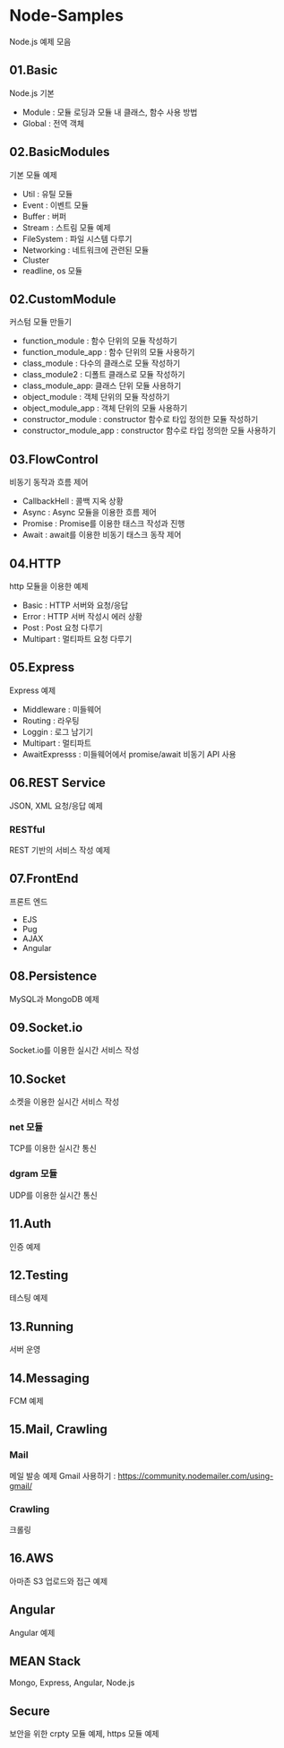 # Node-Samples
Node.js 예제 모음

## 01.Basic

Node.js 기본

- Module : 모듈 로딩과 모듈 내 클래스, 함수 사용 방법
- Global : 전역 객체

## 02.BasicModules

기본 모듈 예제

- Util : 유틸 모듈
- Event : 이벤트 모듈
- Buffer : 버퍼
- Stream : 스트림 모듈 예제
- FileSystem : 파일 시스템 다루기
- Networking : 네트워크에 관련된 모듈
- Cluster
- readline, os 모듈 

## 02.CustomModule
커스텀 모듈 만들기

- function_module : 함수 단위의 모듈 작성하기
- function_module_app : 함수 단위의 모듈 사용하기
- class_module : 다수의 클래스로 모듈 작성하기
- class_module2 : 디폴트 클래스로 모듈 작성하기
- class_module_app: 클래스 단위 모듈 사용하기
- object_module : 객체 단위의 모듈 작성하기
- object_module_app : 객체 단위의 모듈 사용하기
- constructor_module : constructor 함수로 타입 정의한 모듈 작성하기
- constructor_module_app : constructor 함수로 타입 정의한 모듈 사용하기

## 03.FlowControl
비동기 동작과 흐름 제어

- CallbackHell : 콜백 지옥 상황
- Async : Async 모듈을 이용한 흐름 제어 
- Promise : Promise를 이용한 태스크 작성과 진행
- Await : await를 이용한 비동기 태스크 동작 제어

## 04.HTTP
http 모듈을 이용한 예제

- Basic : HTTP 서버와 요청/응답
- Error : HTTP 서버 작성시 에러 상황
- Post : Post 요청 다루기
- Multipart : 멀티파트 요청 다루기

## 05.Express
Express 예제

- Middleware : 미들웨어
- Routing : 라우팅
- Loggin : 로그 남기기
- Multipart : 멀티파트
- AwaitExpresss : 미들웨어에서 promise/await 비동기 API 사용

## 06.REST Service

JSON, XML 요청/응답 예제

### RESTful

REST 기반의 서비스 작성 예제

## 07.FrontEnd
프론트 엔드

- EJS
- Pug
- AJAX
- Angular

## 08.Persistence

MySQL과 MongoDB 예제

## 09.Socket.io

Socket.io를 이용한 실시간 서비스 작성

## 10.Socket

소켓을 이용한 실시간 서비스 작성

### net 모듈

TCP를 이용한 실시간 통신

### dgram 모듈

UDP를 이용한 실시간 통신

## 11.Auth

인증 예제

## 12.Testing

테스팅 예제

## 13.Running

서버 운영

## 14.Messaging

FCM 예제

## 15.Mail, Crawling

### Mail
메일 발송 예제
Gmail 사용하기 : https://community.nodemailer.com/using-gmail/



### Crawling
크롤링

## 16.AWS
아마존 S3 업로드와 접근 예제

## Angular
Angular 예제

## MEAN Stack
Mongo, Express, Angular, Node.js  

## Secure
보안을 위한 crpty 모듈 예제, https 모듈 예제
















